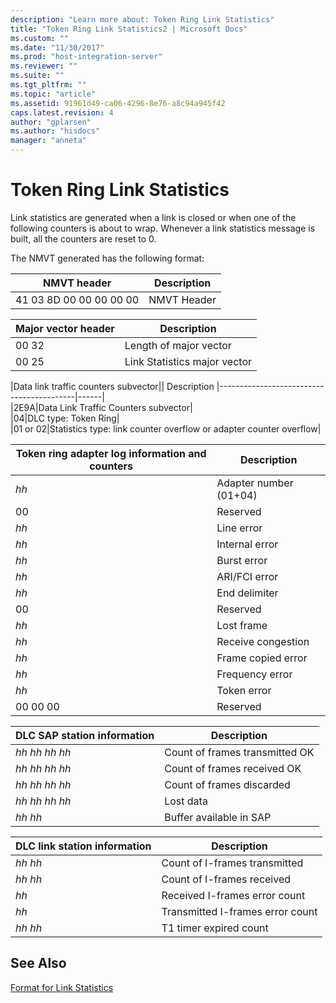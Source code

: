 ```yaml
---
description: "Learn more about: Token Ring Link Statistics"
title: "Token Ring Link Statistics2 | Microsoft Docs"
ms.custom: ""
ms.date: "11/30/2017"
ms.prod: "host-integration-server"
ms.reviewer: ""
ms.suite: ""
ms.tgt_pltfrm: ""
ms.topic: "article"
ms.assetid: 91961d49-ca06-4296-8e76-a8c94a945f42
caps.latest.revision: 4
author: "gplarsen"
ms.author: "hisdocs"
manager: "anneta"
---
```

# Token Ring Link Statistics
Link statistics are generated when a link is closed or when one of the following counters is about to wrap. Whenever a link statistics message is built, all the counters are reset to 0.  
  
 The NMVT generated has the following format:  
  
|NMVT header|Description|  
|-----------------|------|  
|41 03 8D 00 00 00 00 00|NMVT Header|  
  
|Major vector header|Description|  
|-------------------------|------|  
|00 32|Length of major vector|  
|00 25|Link Statistics major vector|  
  
|Data link traffic counters subvector||  Description
|------------------------------------------|------|  
|2E9A|Data Link Traffic Counters subvector|  
|04|DLC type: Token Ring|  
|01 or 02|Statistics type: link counter overflow or adapter counter overflow|  
  
|Token ring adapter log information and counters|Description|  
|-----------------------------------------------------|------|  
|*hh*|Adapter number (01+04)|  
|00|Reserved|  
|*hh*|Line error|  
|*hh*|Internal error|  
|*hh*|Burst error|  
|*hh*|ARI/FCI error|  
|*hh*|End delimiter|  
|00|Reserved|  
|*hh*|Lost frame|  
|*hh*|Receive congestion|  
|*hh*|Frame copied error|  
|*hh*|Frequency error|  
|*hh*|Token error|  
|00 00 00|Reserved|  
  
|DLC SAP station information|Description|  
|---------------------------------|------|  
|*hh hh hh hh*|Count of frames transmitted OK|  
|*hh hh hh hh*|Count of frames received OK|  
|*hh hh hh hh*|Count of frames discarded|  
|*hh hh hh hh*|Lost data|  
|*hh hh*|Buffer available in SAP|  
  
|DLC link station information|Description|  
|----------------------------------|------|  
|*hh hh*|Count of I-frames transmitted|  
|*hh hh*|Count of I-frames received|  
|*hh*|Received I-frames error count|  
|*hh*|Transmitted I-frames error count|  
|*hh hh*|T1 timer expired count|  
  
## See Also  
 [Format for Link Statistics](../core/format-for-link-statistics1.md)
